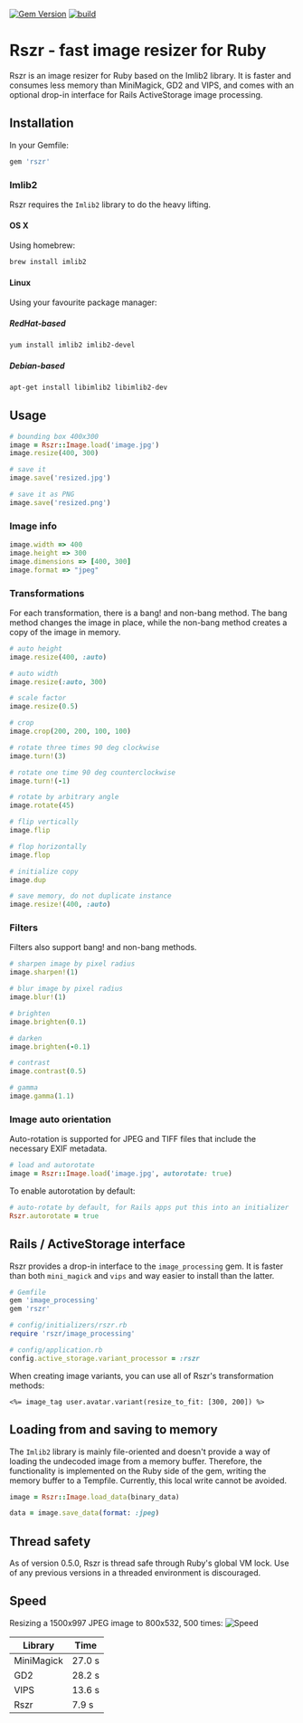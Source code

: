 [![Gem Version](https://badge.fury.io/rb/rszr.svg)](http://badge.fury.io/rb/rszr) [![build](https://github.com/mtgrosser/rszr/actions/workflows/build.yml/badge.svg)](https://github.com/mtgrosser/rszr/actions/workflows/build.yml)
# Rszr - fast image resizer for Ruby

Rszr is an image resizer for Ruby based on the Imlib2 library.
It is faster and consumes less memory than MiniMagick, GD2 and VIPS, and comes with an optional drop-in interface for Rails ActiveStorage image processing.

## Installation

In your Gemfile:

```ruby
gem 'rszr'
```

### Imlib2

Rszr requires the `Imlib2` library to do the heavy lifting.

#### OS X

Using homebrew:

```bash
brew install imlib2
```

#### Linux

Using your favourite package manager:

##### RedHat-based

```bash
yum install imlib2 imlib2-devel
```

##### Debian-based

```bash
apt-get install libimlib2 libimlib2-dev
```

## Usage

```ruby
# bounding box 400x300
image = Rszr::Image.load('image.jpg')
image.resize(400, 300)

# save it
image.save('resized.jpg')

# save it as PNG
image.save('resized.png')
```

### Image info
```ruby
image.width => 400
image.height => 300
image.dimensions => [400, 300]
image.format => "jpeg"
```

### Transformations

For each transformation, there is a bang! and non-bang method.
The bang method changes the image in place, while the non-bang method
creates a copy of the image in memory.

```ruby
# auto height
image.resize(400, :auto)

# auto width
image.resize(:auto, 300)

# scale factor
image.resize(0.5)

# crop
image.crop(200, 200, 100, 100)

# rotate three times 90 deg clockwise
image.turn!(3)

# rotate one time 90 deg counterclockwise
image.turn!(-1)

# rotate by arbitrary angle
image.rotate(45)

# flip vertically
image.flip

# flop horizontally
image.flop

# initialize copy
image.dup

# save memory, do not duplicate instance
image.resize!(400, :auto)
```

### Filters

Filters also support bang! and non-bang methods.

```ruby
# sharpen image by pixel radius
image.sharpen!(1)

# blur image by pixel radius
image.blur!(1)

# brighten
image.brighten(0.1)

# darken
image.brighten(-0.1)

# contrast
image.contrast(0.5)

# gamma
image.gamma(1.1)
```

### Image auto orientation

Auto-rotation is supported for JPEG and TIFF files that include the necessary
EXIF metadata.

```ruby
# load and autorotate
image = Rszr::Image.load('image.jpg', autorotate: true)
```

To enable autorotation by default:

```ruby
# auto-rotate by default, for Rails apps put this into an initializer
Rszr.autorotate = true
```

## Rails / ActiveStorage interface

Rszr provides a drop-in interface to the `image_processing` gem.
It is faster than both `mini_magick` and `vips` and way easier to install than the latter.

```ruby
# Gemfile
gem 'image_processing'
gem 'rszr'

# config/initializers/rszr.rb
require 'rszr/image_processing'

# config/application.rb
config.active_storage.variant_processor = :rszr
```

When creating image variants, you can use all of Rszr's transformation methods:

```erb
<%= image_tag user.avatar.variant(resize_to_fit: [300, 200]) %>
```

## Loading from and saving to memory

The `Imlib2` library is mainly file-oriented and doesn't provide a way of loading
the undecoded image from a memory buffer. Therefore, the functionality is
implemented on the Ruby side of the gem, writing the memory buffer to a Tempfile.
Currently, this local write cannot be avoided.

```ruby
image = Rszr::Image.load_data(binary_data)

data = image.save_data(format: :jpeg)
```

## Thread safety

As of version 0.5.0, Rszr is thread safe through Ruby's global VM lock.
Use of any previous versions in a threaded environment is discouraged.

## Speed

Resizing a 1500x997 JPEG image to 800x532, 500 times:
![Speed](https://github.com/mtgrosser/rszr/blob/master/benchmark/speed.png)


Library         | Time
----------------|-----------
MiniMagick      | 27.0 s
GD2             | 28.2 s
VIPS            | 13.6 s
Rszr            |  7.9 s
